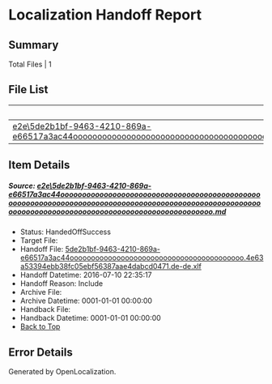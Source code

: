 # <a name='report-top'></a> Localization Handoff Report

## Summary
 Total Files | 1

## File List
 Source File | Status | Details 
 ----------- | ------ | ------- 
 [e2e\5de2b1bf-9463-4210-869a-e66517a3ac44ooooooooooooooooooooooooooooooooooooooooooooooooooooooooooooooooooooooooooooooooooooooooooooooooooooooooooooooooooooooooooooooooooooooooooooooooooooooo.md](https://github.com/OpenLocalizationTestOrg/oltest/blob/04ad3ce51e23dd86c70bd04e579b821a94f03bbc/e2e/5de2b1bf-9463-4210-869a-e66517a3ac44ooooooooooooooooooooooooooooooooooooooooooooooooooooooooooooooooooooooooooooooooooooooooooooooooooooooooooooooooooooooooooooooooooooooooooooooooooooooo.md) | HandedOffSuccess | [Details](#6038565e2fd12ce0c903479e09996712e4bd2f7d1)

## Item Details
##### <a name='6038565e2fd12ce0c903479e09996712e4bd2f7d1'></a> Source: [e2e\5de2b1bf-9463-4210-869a-e66517a3ac44ooooooooooooooooooooooooooooooooooooooooooooooooooooooooooooooooooooooooooooooooooooooooooooooooooooooooooooooooooooooooooooooooooooooooooooooooooooooo.md](https://github.com/OpenLocalizationTestOrg/oltest/blob/04ad3ce51e23dd86c70bd04e579b821a94f03bbc/e2e/5de2b1bf-9463-4210-869a-e66517a3ac44ooooooooooooooooooooooooooooooooooooooooooooooooooooooooooooooooooooooooooooooooooooooooooooooooooooooooooooooooooooooooooooooooooooooooooooooooooooooo.md)
* Status: HandedOffSuccess
* Target File: 
* Handoff File: [5de2b1bf-9463-4210-869a-e66517a3ac44ooooooooooooooooooooooooooooooooooooooooo.4e63a53394ebb38fc05ebf56387aae4dabcd0471.de-de.xlf](https://github.com/OpenLocalizationTestOrg/olhandoff-e2e/blob/0172bb7e88e8cc40fbc426514de8c594bcdb5a46/ol-handoff/OpenLocalizationTestOrg/oltest-dede-fly/ci/ht/5de2b1bf-9463-4210-869a-e66517a3ac44ooooooooooooooooooooooooooooooooooooooooo.4e63a53394ebb38fc05ebf56387aae4dabcd0471.de-de.xlf)
* Handoff Datetime: 2016-07-10 22:35:17
* Handoff Reason: Include
* Archive File: 
* Archive Datetime: 0001-01-01 00:00:00
* Handback File: 
* Handback Datetime: 0001-01-01 00:00:00
* [Back to Top](#report-top)


## Error Details

Generated by OpenLocalization.
